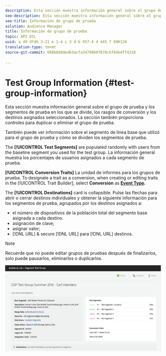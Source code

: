 ```yaml
---
description: Esta sección muestra información general sobre el grupo de prueba y los segmentos de prueba en los que se divide, los rasgos de conversión y los destinos asignados seleccionados. La sección también proporciona controles para duplicar o eliminar el grupo de prueba.
seo-description: Esta sección muestra información general sobre el grupo de prueba y los segmentos de prueba en los que se divide, los rasgos de conversión y los destinos asignados seleccionados. La sección también proporciona controles para duplicar o eliminar el grupo de prueba.
seo-title: Información de grupo de prueba
solution: Audience Manager
title: Información de grupo de prueba
topic: API DIL
uuid: a 49 dfdb 3-21 e 1-4 c 3 d-b 957-4 d 445 f 890124
translation-type: tm+mt
source-git-commit: 668b8ddded63acfa3479860f878cbf84b4f74218

---
```



# Test Group Information {#test-group-information}

Esta sección muestra información general sobre el grupo de prueba y los segmentos de prueba en los que se divide, los rasgos de conversión y los destinos asignados seleccionados. La sección también proporciona controles para duplicar o eliminar el grupo de prueba.

También puede ver información sobre el segmento de línea base que utilizó para el grupo de prueba y cómo se dividen los segmentos de prueba.

The **[!UICONTROL Test Segments]** are populated randomly with users from the baseline segment you used for the test group. La información general muestra los porcentajes de usuarios asignados a cada segmento de prueba.

**[!UICONTROL Conversion Traits]** La unidad de informes para los grupos de prueba. To designate a trait as a conversion, when creating or editing traits in the [!UICONTROL Trait Builder], select **Conversion** as **[Event Type](../../features/traits/create-onboarded-rule-based-traits.md).**

The **[!UICONTROL Destinations]** card is collapsible. Pulse las flechas para abrir o cerrar destinos individuales y obtener la siguiente información para los segmentos de prueba, agrupados por los destinos asignados a:

* el número de dispositivos de la población total del segmento base asignada a cada destino.
* asignación de clave;
* asignar valor;
* [!DNL URL] &amp; secure [!DNL URL] para [!DNL URL] destinos.

>[!NOTE]
>
>Recuerde que no puede editar grupos de pruebas después de finalizarlos, solo puede pausarlos, eliminarlos o duplicarlos.

![](assets/test-groups-information.PNG)